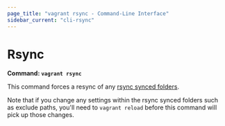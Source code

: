 ```yaml
---
page_title: "vagrant rsync - Command-Line Interface"
sidebar_current: "cli-rsync"
---
```


# Rsync

**Command: `vagrant rsync`**

This command forces a resync of any
[rsync synced folders](/v2/synced-folders/rsync.html).

Note that if you change any settings within the rsync synced folders such
as exclude paths, you'll need to `vagrant reload` before this command will
pick up those changes.
